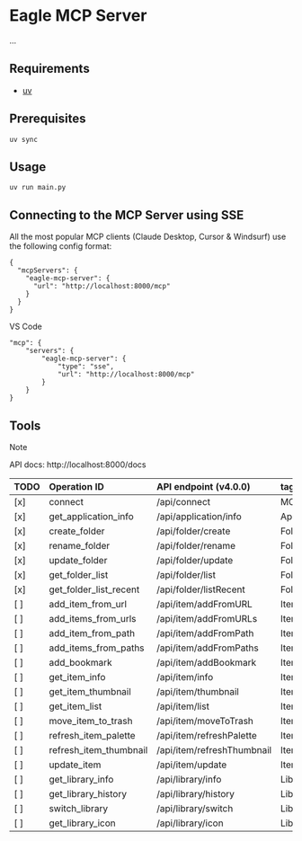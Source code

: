 # Eagle MCP Server

...

## Requirements

- [uv](https://docs.astral.sh/uv/)

## Prerequisites

```
uv sync
```

## Usage

```
uv run main.py
```


## Connecting to the MCP Server using SSE

All the most popular MCP clients (Claude Desktop, Cursor & Windsurf) use the following config format:

```
{
  "mcpServers": {
    "eagle-mcp-server": {
      "url": "http://localhost:8000/mcp"
    }
  }
}
```

VS Code

```
"mcp": {
    "servers": {
        "eagle-mcp-server": {
            "type": "sse",
            "url": "http://localhost:8000/mcp"
        }
    }
}
```

## Tools

> [!NOTE]
> API docs: http://localhost:8000/docs

| TODO | Operation ID            | API endpoint (v4.0.0)      | tag         |
|------|:------------------------|:---------------------------|:------------|
| [x]  | connect                 | /api/connect               | MCP         |
| [x]  | get_application_info    | /api/application/info      | Application |
| [x]  | create_folder           | /api/folder/create         | Folder      |
| [x]  | rename_folder           | /api/folder/rename         | Folder      |
| [x]  | update_folder           | /api/folder/update         | Folder      |
| [x]  | get_folder_list         | /api/folder/list           | Folder      |
| [x]  | get_folder_list_recent  | /api/folder/listRecent     | Folder      |
| [ ]  | add_item_from_url       | /api/item/addFromURL       | Item        |
| [ ]  | add_items_from_urls     | /api/item/addFromURLs      | Item        |
| [ ]  | add_item_from_path      | /api/item/addFromPath      | Item        |
| [ ]  | add_items_from_paths    | /api/item/addFromPaths     | Item        |
| [ ]  | add_bookmark            | /api/item/addBookmark      | Item        |
| [ ]  | get_item_info           | /api/item/info             | Item        |
| [ ]  | get_item_thumbnail      | /api/item/thumbnail        | Item        |
| [ ]  | get_item_list           | /api/item/list             | Item        |
| [ ]  | move_item_to_trash      | /api/item/moveToTrash      | Item        |
| [ ]  | refresh_item_palette    | /api/item/refreshPalette   | Item        |
| [ ]  | refresh_item_thumbnail  | /api/item/refreshThumbnail | Item        |
| [ ]  | update_item             | /api/item/update           | Item        |
| [ ]  | get_library_info        | /api/library/info          | Library     |
| [ ]  | get_library_history     | /api/library/history       | Library     |
| [ ]  | switch_library          | /api/library/switch        | Library     |
| [ ]  | get_library_icon        | /api/library/icon          | Library     |
